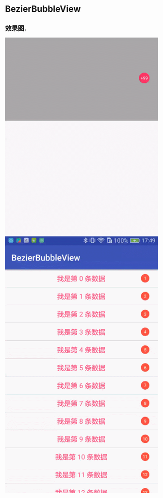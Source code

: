 # BezierBubbleView

## 效果图.

![](https://raw.githubusercontent.com/houtrry/BezierBubbleView/master/img/bubble.gif)
![](https://raw.githubusercontent.com/houtrry/BezierBubbleView/master/img/gif1.gif)